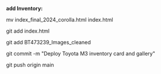 



**add Inventory:**





mv index\_final\_2024\_corolla.html index.html

git add index.html

git add BT473239\_Images\_cleaned

git commit -m "Deploy Toyota M3 inventory card and gallery"

git push origin main



